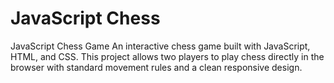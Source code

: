 # JavaScript Chess
JavaScript Chess Game
An interactive chess game built with JavaScript, HTML, and CSS. 
This project allows two players to play chess directly in the browser with standard movement rules and a clean responsive design.
